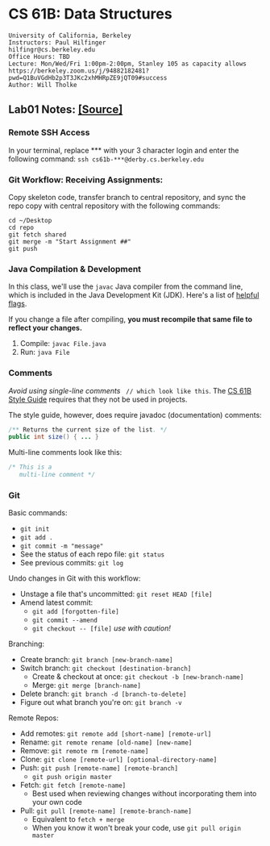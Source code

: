 # CS 61B: Data Structures

    University of California, Berkeley
    Instructors: Paul Hilfinger
    hilfingr@cs.berkeley.edu
    Office Hours: TBD
    Lecture: Mon/Wed/Fri 1:00pm-2:00pm, Stanley 105 as capacity allows
    https://berkeley.zoom.us/j/94882182481?pwd=Q1BuVGdHb2p3T3JKc2xhMHRpZE9jQT09#success
    Author: Will Tholke

## Lab01 Notes: [[Source]](https://inst.eecs.berkeley.edu/~cs61b/fa21/materials/lab/lab1/#test-run)

### Remote SSH Access

In your terminal, replace *** with your 3 character login and enter the following command: `ssh cs61b-***@derby.cs.berkeley.edu`

### Git Workflow: Receiving Assignments:

Copy skeleton code, transfer branch to central repository, and sync the repo copy with central repository with the following commands:

```
cd ~/Desktop
cd repo
git fetch shared
git merge -m "Start Assignment ##"
git push
```


### Java Compilation & Development

In this class, we'll use the `javac` Java compiler from the command line, which is included in the Java Development Kit (JDK). Here's a list of [helpful flags](https://www.mankier.com/1/javac-java-11).

If you change a file after compiling, **you must recompile that same file to reflect your changes.**

1. Compile: `javac File.java`
2. Run: `java File`

### Comments

*Avoid using single-line comments* ` // which look like this`. The [CS 61B Style Guide](https://inst.eecs.berkeley.edu/~cs61b/fa21/docs/style-guide.html) requires that they not be used in projects.

The style guide, however, does require javadoc (documentation) comments:

```java
/** Returns the current size of the list. */
public int size() { ... }
```

Multi-line comments look like this:

```java
/* This is a
   multi-line comment */
```

### Git

Basic commands:

- `git init`
- `git add .`
- `git commit -m "message"`
- See the status of each repo file: `git status`
- See previous commits: `git log`

Undo changes in Git with this workflow:

- Unstage a file that's uncommitted: `git reset HEAD [file]`
- Amend latest commit:
  - `git add [forgotten-file]`
  - `git commit --amend`
  - `git checkout -- [file]` *use with caution!*

Branching:

- Create branch: `git branch [new-branch-name]`
- Switch branch: `git checkout [destination-branch]`
  - Create & checkout at once: `git checkout -b [new-branch-name]`
  - Merge: `git merge [branch-name]`
- Delete branch: `git branch -d [branch-to-delete]`
- Figure out what branch you're on: `git branch -v`

Remote Repos:

- Add remotes: `git remote add [short-name] [remote-url]`
- Rename: `git remote rename [old-name] [new-name]`
- Remove: `git remote rm [remote-name]`
- Clone: `git clone [remote-url] [optional-directory-name]`
- Push: `git push [remote-name] [remote-branch]`
  - `git push origin master`
- Fetch: `git fetch [remote-name]`
  - Best used when reviewing changes without incorporating them into your own code
- Pull: `git pull [remote-name] [remote-branch-name]`
  - Equivalent to `fetch + merge`
  - When you know it won't break your code, use `git pull origin master`